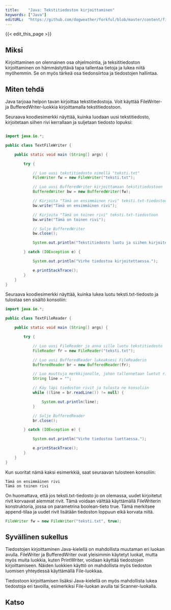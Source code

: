```yaml
---
title:    "Java: Tekstitiedoston kirjoittaminen"
keywords: ["Java"]
editURL:  "https://github.com/dogweather/forkful/blob/master/content/fi/java/writing-a-text-file.md"
---
```


{{< edit_this_page >}}

## Miksi

Kirjoittaminen on olennainen osa ohjelmointia, ja teksititiedoston kirjoittaminen on hämmästyttävä tapa tallentaa tietoja ja lukea niitä myöhemmin. Se on myös tärkeä osa tiedonsiirtoa ja tiedostojen hallintaa.

## Miten tehdä

Java tarjoaa helpon tavan kirjoittaa tekstitiedostoja. Voit käyttää FileWriter- ja BufferedWriter-luokkia kirjoittamalla tekstitiedostoon.

Seuraava koodiesimerkki näyttää, kuinka luodaan uusi tekstitiedosto, kirjoitetaan siihen rivi kerrallaan ja suljetaan tiedosto lopuksi:

```Java

import java.io.*;

public class TextFileWriter {

    public static void main (String[] args) {

        try {

            // Luo uusi tekstitiedosto nimellä "teksti.txt"
            FileWriter fw = new FileWriter("teksti.txt");

            // Luo uusi BufferedWriter kirjoittamaan tekstitiedostoon
            BufferedWriter bw = new BufferedWriter(fw);

            // Kirjoita "Tämä on ensimmäinen rivi" teksti.txt-tiedostoon
            bw.write("Tämä on ensimmäinen rivi");

            // Kirjoita "Tämä on toinen rivi" teksti.txt-tiedostoon
            bw.write("Tämä on toinen rivi");

            // Sulje BufferedWriter
            bw.close();

            System.out.println("Tekstitiedosto luotu ja siihen kirjoitettu.");

        } catch (IOException e) {

            System.out.println("Virhe tiedostoa kirjoitettaessa.");

            e.printStackTrace();
        }
    }
}
```

Seuraava koodiesimerkki näyttää, kuinka lukea luotu teksti.txt-tiedosto ja tulostaa sen sisältö konsoliin:

```Java
import java.io.*;

public class TextFileReader {

    public static void main (String[] args) {

        try {

            // Luo uusi FileReader ja anna sille luotu tekstitiedosto
            FileReader fr = new FileReader("teksti.txt");

            // Luo uusi BufferedReader lukeaksesi FileReaderin
            BufferedReader br = new BufferedReader(fr);

            // Luo muuttuja merkkijonolle, johon tallennetaan luetut rivit
            String line = "";

            // Käy läpi tiedoston rivit ja tulosta ne konsoliin
            while ((line = br.readLine()) != null) {

                System.out.println(line);
            }

            // Sulje BufferedReader
            br.close();

        } catch (IOException e) {

            System.out.println("Virhe tiedostoa luettaessa.");

            e.printStackTrace();
        }
    }
}
```

Kun suoritat nämä kaksi esimerkkiä, saat seuraavan tulosteen konsoliin:

```
Tämä on ensimmäinen rivi
Tämä on toinen rivi
```

On huomattava, että jos teksti.txt-tiedosto jo on olemassa, uudet kirjoitetut rivit korvaavat aiemmat rivit. Tämä voidaan välttää käyttämällä FileWriterin konstruktoria, jossa on parametrina boolean-tieto true. Tämä merkitsee append-tilaa ja uudet rivit lisätään tiedoston loppuun eikä korvata niitä.

```Java
FileWriter fw = new FileWriter("teksti.txt", true);
```

## Syvällinen sukellus

Tiedostojen kirjoittaminen Java-kielellä on mahdollista muutaman eri luokan avulla. FileWriter ja BufferedWriter ovat yleisimmin käytetyt luokat, mutta myös muita luokkia, kuten PrintWriter, voidaan käyttää tiedostojen kirjoittamiseen. Näiden luokkien käyttö on mahdollista myös tiedoston luomisen yhteydessä käyttämällä File-luokkaa.

Tiedostoon kirjoittamisen lisäksi Java-kielellä on myös mahdollista lukea tiedostoja eri tavoilla, esimerkiksi File-luokan avulla tai Scanner-luokalla.

## Katso
